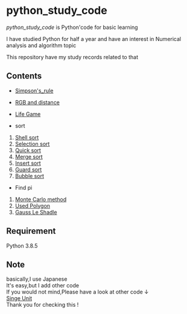 # python_study_code

*python_study_code* is Python'code for basic learning  

I have studied Python for half a year and have an interest in Numerical analysis and algorithm topic 

This repository have my study records related to that

## Contents

* [Simpson's_rule](https://github.com/sasaki-33/python_study_code/blob/master/Simpson's_rule.md)  
  
* [RGB and distance](https://github.com/sasaki-33/python_study_code/blob/master/RGB_sample.md)  
  
* [Life Game](https://github.com/sasaki-33/python_study_code/blob/master/Life_Game.md) 
* sort  
1. [Shell sort](https://github.com/sasaki-33/python_study_code/blob/master/Sort/Shell_sort.py)  
2. [Selection sort](https://github.com/sasaki-33/python_study_code/blob/master/Sort/Sentaku_sort.py)  
3. [Quick sort](https://github.com/sasaki-33/python_study_code/blob/master/Sort/Quick_sort.py)  
4. [Merge sort](https://github.com/sasaki-33/python_study_code/blob/master/Sort/Merge_sort.py)  
5. [Insert sort](https://github.com/sasaki-33/python_study_code/blob/master/Sort/Insert_sort.py)  
6. [Guard sort](https://github.com/sasaki-33/python_study_code/blob/master/Sort/Guard_sort.py)  
7. [Bubble sort](https://github.com/sasaki-33/python_study_code/blob/master/Sort/Bubble_sort.py)  
  
* Find pi
1. [Monte Carlo method](https://github.com/sasaki-33/python_study_code/blob/master/Pi_1.md)  
2. [Used Polygon](https://github.com/sasaki-33/python_study_code/blob/master/pi_2.md)  
3. [Gauss Le Shadle](https://github.com/sasaki-33/python_study_code/blob/master/Gauss%20Le%20Shadle.md)  
  
   
## Requirement
Python 3.8.5
  

## Note
basically,I use Japanese  
It's easy,but I add other code  
If you would not mind,Please have a look at other code ↓   
[Singe Unit](https://github.com/sasaki-33/python_study_code/tree/master/Single_Unit)  
Thank you for checking this !  
